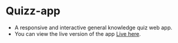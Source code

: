# Quizz-app
- A responsive and interactive general knowledge quiz web app.
- You can view the live version of the app [Live here](https://ikram001.github.io/Quizz-app/).

